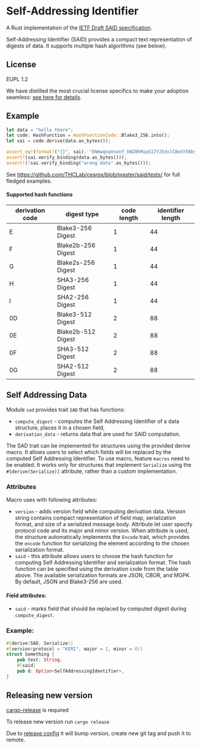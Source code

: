 # Self-Addressing Identifier

A Rust implementation of the [IETF Draft SAID specification](https://weboftrust.github.io/ietf-said/draft-ssmith-said.html).

Self-Addressing Identifier (SAID) provides a compact text representation of digests of data. It supports multiple hash algorithms (see below).

## License

EUPL 1.2 

We have distilled the most crucial license specifics to make your adoption seamless: [see here for details](https://github.com/THCLab/licensing).

## Example
```rust
let data = "hello there";
let code: HashFunction = HashFunctionCode::Blake3_256.into();
let sai = code.derive(data.as_bytes());

assert_eq!(format!("{}", sai), "ENmwqnqVxonf_bNZ0hMipOJJY25dxlC8eSY5BbyMCfLJ");
assert!(sai.verify_binding(data.as_bytes()));
assert!(!sai.verify_binding("wrong data".as_bytes()));
```

See https://github.com/THCLab/cesrox/blob/master/said/tests/ for full fledged examples.

#### Supported hash functions

| derivation code| digest type 		| code length 	| identifier length	|
|---------------|-------------------|---------------|-------------------|
| E				| Blake3-256 Digest | 1				| 44 				|
| F 			| Blake2b-256 Digest| 1				| 44				|
| G				| Blake2s-256 Digest| 1				| 44				|
| H				| SHA3-256 Digest 	| 1				| 44				|
| I				| SHA2-256 Digest	| 1				| 44				|
| 0D			| Blake3-512 Digest | 2				| 88				|
| 0E			| Blake2b-512 Digest| 2				| 88				|
| 0F			| SHA3-512 Digest 	| 2				| 88				|
| 0G			| SHA2-512 Digest	| 2				| 88				|


## Self Addressing Data

Module `sad` provides trait `SAD` that has functions:
- `compute_digest` - computes the Self Addressing Identifier of a data structure, places it in a chosen field,
- `derivation_data` - returns data that are used for SAID computation.

The SAD trait can be implemented for structures using the provided derive macro. It allows users to select which fields will be replaced by the computed Self Addressing Identifier.
To use macro, feature `macros` need to be enabled. It works only for structures that implement `Serialize` using the `#[derive(Serialize)]` attribute, rather than a custom implementation.
### Attributes

Macro uses with following attributes:
- `version` - adds version field while computing derivation data. Version string contains compact representation of field map, serialization format, and size of a serialized message body. Attribute let user specify protocol code and its major and minor version. When attribute is used, the structure automatically implements the `Encode` trait, which provides the `encode` function for serializing the element according to the chosen serialization format.
- `said` -  this attribute allows users to choose the hash function for computing Self Addressing Identifier and serialization format. The hash function can be specified using the derivation code from the table above. The available serialization formats are JSON, CBOR, and MGPK. By default, JSON and Blake3-256 are used.

#### Field attributes:
- `said` - marks field that should be replaced by computed digest during `compute_digest`.

### Example:
```rust
#[derive(SAD, Serialize)]
#[version(protocol = "KERI", major = 1, minor = 0)]
struct Something {
	pub text: String,
	#[said]
	pub d: Option<SelfAddressingIdentifier>,
}
```

## Releasing new version
[cargo-release](https://github.com/crate-ci/cargo-release) is required

To release new version run `cargo release`

Due to [release config](./release.toml) it will bump version, create new git tag
and push it to remote.
